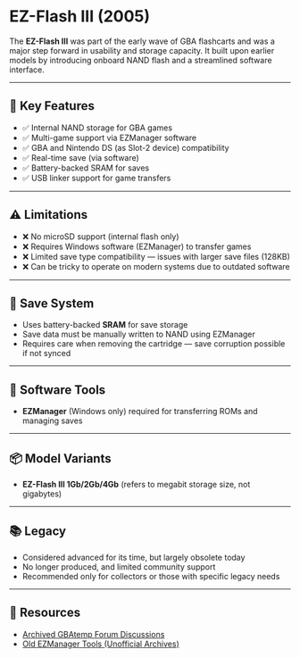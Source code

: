 # EZ-Flash III (2005)

The **EZ-Flash III** was part of the early wave of GBA flashcarts and was a major step forward in usability and storage capacity. It built upon earlier models by introducing onboard NAND flash and a streamlined software interface.

---

## 🔑 Key Features
- ✅ Internal NAND storage for GBA games
- ✅ Multi-game support via EZManager software
- ✅ GBA and Nintendo DS (as Slot-2 device) compatibility
- ✅ Real-time save (via software)
- ✅ Battery-backed SRAM for saves
- ✅ USB linker support for game transfers

---

## ⚠️ Limitations
- ❌ No microSD support (internal flash only)
- ❌ Requires Windows software (EZManager) to transfer games
- ❌ Limited save type compatibility — issues with larger save files (128KB)
- ❌ Can be tricky to operate on modern systems due to outdated software

---

## 💾 Save System
- Uses battery-backed **SRAM** for save storage
- Save data must be manually written to NAND using EZManager
- Requires care when removing the cartridge — save corruption possible if not synced

---

## 🧰 Software Tools
- **EZManager** (Windows only) required for transferring ROMs and managing saves

---

## 📦 Model Variants
- **EZ-Flash III 1Gb/2Gb/4Gb** (refers to megabit storage size, not gigabytes)

---

## 📚 Legacy
- Considered advanced for its time, but largely obsolete today
- No longer produced, and limited community support
- Recommended only for collectors or those with specific legacy needs

---

## 🔗 Resources
- [Archived GBAtemp Forum Discussions](https://gbatemp.net/threads/ez-flash-iii-guide.34562/)
- [Old EZManager Tools (Unofficial Archives)](https://filetrip.net/gba-downloads/flashcart-software/download-ezmanager-3-0-f2930.html)

